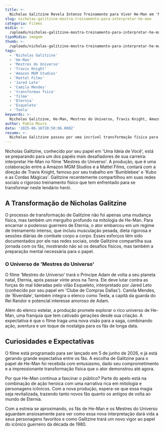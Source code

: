 ```yaml
---
title: >-
  Nicholas Galitzine Revela Intenso Treinamento para Viver He-Man em 'Mestres do Universo'
slug: nicholas-galitzine-mostra-treinamento-para-interpretar-he-man
categoria: Filmes
midia: >-
  /uploads/nicholas-galitzine-mostra-treinamento-para-interpretar-he-man-thumb.jpg
tipoMidia: imagem
thumb: >-
  /uploads/nicholas-galitzine-mostra-treinamento-para-interpretar-he-man-thumb.jpg
tags:
  - 'Nicholas Galitzine'
  - 'He-Man'
  - 'Mestres do Universo'
  - 'Travis Knight'
  - 'Amazon MGM Studios'
  - 'Mattel Films'
  - 'Jared Leto'
  - 'Camila Mendes'
  - 'transformao fsica'
  - 'filme'
  - 'Eternia'
  - 'Esqueleto'
  - 'Teela'
keywords: >-
  Nicholas Galitzine, He-Man, Mestres do Universo, Travis Knight, Amazon MGM Studios, Mattel Films, Jared Leto, Camila Mendes, transformação física, filme, Eternia, Esqueleto, Teela
author: Pablo Moura
data: '2025-06-16T20:50:06.000Z'
resumo: >-
  Nicholas Galitzine passou por uma incrível transformação física para dar vida a He-Man no aguardado filme 'Mestres do Universo'. O ator compartilhou detalhes de seu treinamento, revelando o esforço por trás do icônico personagem.
---
```


Nicholas Galitzine, conhecido por seu papel em 'Uma Ideia de Você', está se preparando para um dos papéis mais desafiadores de sua carreira: interpretar He-Man no filme 'Mestres do Universo'. A produção, que é uma colaboração entre a Amazon MGM Studios e a Mattel Films, contará com a direção de Travis Knight, famoso por seu trabalho em 'Bumblebee' e 'Kubo e as Cordas Mágicas'. Galitzine recentemente compartilhou em suas redes sociais o rigoroso treinamento físico que tem enfrentado para se transformar neste lendário herói.

## A Transformação de Nicholas Galitzine

O processo de transformação de Galitzine não foi apenas uma mudança física, mas também um mergulho profundo na mitologia de He-Man. Para encarnar o poderoso guerreiro de Eternia, o ator embarcou em um regime de treinamento intenso, que incluiu musculação pesada, dieta rigorosa e sessões diárias de combate corpo a corpo. Esses esforços têm sido documentados por ele nas redes sociais, onde Galitzine compartilha sua jornada com os fãs, mostrando não só os desafios físicos, mas também a preparação mental necessária para o papel.

### O Universo de 'Mestres do Universo'

O filme 'Mestres do Universo' trará o Príncipe Adam de volta a seu planeta natal, Eternia, após passar vinte anos na Terra. Ele deve lutar contra as forças do mal lideradas pelo vilão Esqueleto, interpretado por Jared Leto (conhecido por seu papel em 'Clube de Compras Dallas'). Camila Mendes, de 'Riverdale', também integra o elenco como Teela, a capitã da guarda do Rei Randor e potencial interesse amoroso de Adam.

Além do elenco estelar, a produção promete explorar o rico universo de He-Man, uma franquia que tem cativado gerações desde sua criação. A expectativa é que o filme traga uma nova visão para a saga, combinando ação, aventura e um toque de nostalgia para os fãs de longa data.

## Curiosidades e Expectativas

O filme está programado para ser lançado em 5 de junho de 2026, e já está gerando grande expectativa entre os fãs. A escolha de Galitzine para o papel de He-Man foi recebida com entusiasmo, dado seu comprometimento e a impressionante transformação física que o ator demonstrou até agora.

Por que He-Man continua a fascinar o público? Parte do apelo está na combinação de ação heroica com uma narrativa rica em mitologia e personagens icônicos. Com a nova produção, espera-se que essa magia seja revitalizada, trazendo tanto novos fãs quanto os antigos de volta ao mundo de Eternia.

Com a estreia se aproximando, os fãs de He-Man e os Mestres do Universo aguardam ansiosamente para ver como essa nova interpretação dará vida a seus personagens favoritos e como Galitzine trará um novo vigor ao papel do icônico guerreiro da década de 1980.